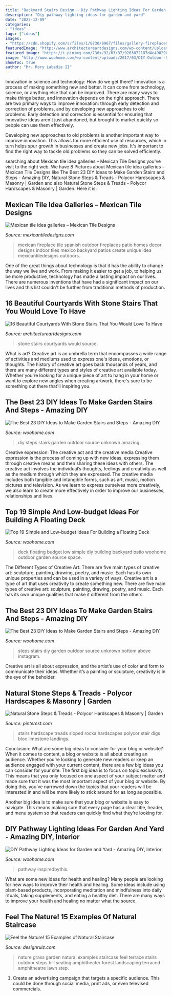 ```yaml
---
title: "Backyard Stairs Design ~ Diy Pathway Lighting Ideas For Garden And Yard"
description: "Diy pathway lighting ideas for garden and yard"
date: "2022-12-09"
categories:
- "ideas"
tags: ["ideas"]
images:
- "https://cdn.shopify.com/s/files/1/0230/8967/files/gallery-fireplaces.jpg?9420381361065165898"
featuredImage: "http://www.architectureartdesigns.com/wp-content/uploads/2016/04/1-50.jpg"
featured_image: "https://i.pinimg.com/736x/92/63/87/9263872187d4e4902906d47c060160de.jpg"
image: "http://www.woohome.com/wp-content/uploads/2017/03/DIY-Outdoor-Steps-and-Stairs-Ideas-15.jpg"
ShowToc: true
author: "Mr. Rory Labadie II"
---
```



Innovation in science and technology: How do we get there?
Innovation is a process of making something new and better. It can come from technology, science, or anything else that can be improved. There are many ways to make things better, and innovation depends on the right approach.
There are two primary ways to improve innovation: through early detection and correction of problems, and by developing new approaches to old problems. Early detection and correction is essential for ensuring that innovative ideas aren't just abandoned, but brought to market quickly so people can use them effectively.

Developing new approaches to old problems is another important way to improve innovation. This allows for more efficient use of resources, which in turn helps spur growth in businesses and create new jobs. It's important to find the right way to tackle old problems so they can be solved efficiently.

	

		
searching about Mexican tile idea galleries – Mexican Tile Designs you've visit to the right web. We have 8 Pictures about Mexican tile idea galleries – Mexican Tile Designs like The Best 23 DIY Ideas to Make Garden Stairs and Steps - Amazing DIY, Natural Stone Steps &amp; Treads - Polycor Hardscapes &amp; Masonry | Garden and also Natural Stone Steps &amp; Treads - Polycor Hardscapes &amp; Masonry | Garden. Here it is:
		
    
## Mexican Tile Idea Galleries – Mexican Tile Designs

<img loading=lazy src="https://cdn.shopify.com/s/files/1/0230/8967/files/gallery-fireplaces.jpg?9420381361065165898" onerror="this.onerror=null;this.src='https://tse2.mm.bing.net/th?id=OIP.yoAyAVplSf20IU-zNFecLgAAAA&amp;pid=15.1';" alt="Mexican tile idea galleries – Mexican Tile Designs">

_Source: mexicantiledesigns.com_

>mexican fireplace tile spanish outdoor fireplaces patio homes decor designs indoor tiles mexico backyard patios create unique idea mexicantiledesigns outdoors. 

	

One of the great things about technology is that it has the ability to change the way we live and work. From making it easier to get a job, to helping us be more productive, technology has made a lasting impact on our lives. There are numerous inventions that have had a significant impact on our lives and this list couldn't be further from traditional methods of production.

    
## 16 Beautiful Courtyards With Stone Stairs That You Would Love To Have

<img loading=lazy src="http://www.architectureartdesigns.com/wp-content/uploads/2016/04/1-50.jpg" onerror="this.onerror=null;this.src='https://tse3.mm.bing.net/th?id=OIP.USAM-9ulONimgehbRNojSQHaJy&amp;pid=15.1';" alt="16 Beautiful Courtyards With Stone Stairs That You Would Love To Have">

_Source: architectureartdesigns.com_

>stone stairs courtyards would source. 

	

What is art?
Creative art is an umbrella term that encompasses a wide range of activities and mediums used to express one's ideas, emotions, or thoughts. The history of creative art goes back thousands of years, and there are many different types and styles of creative art available today. Whether you're looking for a unique piece of art to hang in your home or want to explore new angles when creating artwork, there's sure to be something out there that'll inspiring you.

    
## The Best 23 DIY Ideas To Make Garden Stairs And Steps - Amazing DIY

<img loading=lazy src="https://www.woohome.com/wp-content/uploads/2017/03/DIY-Outdoor-Steps-and-Stairs-Ideas-16.jpg" onerror="this.onerror=null;this.src='https://tse2.mm.bing.net/th?id=OIP.zHzEQBRIgzVT1fUUKLmqAgHaJ4&amp;pid=15.1';" alt="The Best 23 DIY Ideas to Make Garden Stairs and Steps - Amazing DIY">

_Source: woohome.com_

>diy steps stairs garden outdoor source unknown amazing. 

	

Creative expression: The creative act and the creative media
Creative expression is the process of coming up with new ideas, expressing them through creative means and then sharing these ideas with others. The creative act involves the individual’s thoughts, feelings and creativity as well as the medium through which they are expressed. The creative media includes both tangible and intangible forms, such as art, music, motion pictures and television. As we learn to express ourselves more creatively, we also learn to create more effectively in order to improve our businesses, relationships and lives.

    
## Top 19 Simple And Low-budget Ideas For Building A Floating Deck

<img loading=lazy src="http://www.woohome.com/wp-content/uploads/2016/04/DIY-Floating-Deck-Woohome-15.jpg" onerror="this.onerror=null;this.src='https://tse1.mm.bing.net/th?id=OIP.DsbboXCsJOIPv5KHTSTYzgHaJ4&amp;pid=15.1';" alt="Top 19 Simple and Low-budget Ideas For Building a Floating Deck">

_Source: woohome.com_

>deck floating budget low simple diy building backyard patio woohome outdoor garden source space. 

	

The Different Types of Creative Art: There are five main types of creative art: sculpture, painting, drawing, poetry, and music. Each has its own unique properties and can be used in a variety of ways.
Creative art is a type of art that uses creativity to create something new. There are five main types of creative art: sculpture, painting, drawing, poetry, and music. Each has its own unique qualities that make it different from the others.

    
## The Best 23 DIY Ideas To Make Garden Stairs And Steps - Amazing DIY

<img loading=lazy src="http://www.woohome.com/wp-content/uploads/2017/03/DIY-Outdoor-Steps-and-Stairs-Ideas-15.jpg" onerror="this.onerror=null;this.src='https://tse2.mm.bing.net/th?id=OIP.GgmSQYQ1USrB6rToA-Yj6AHaQ0&amp;pid=15.1';" alt="The Best 23 DIY Ideas to Make Garden Stairs and Steps - Amazing DIY">

_Source: woohome.com_

>steps stairs diy garden outdoor source unknown bottom above instagram. 

	

Creative art is all about expression, and the artist’s use of color and form to communicate their ideas. Whether it’s a painting or sculpture, creativity is in the eye of the beholder.

    
## Natural Stone Steps &amp; Treads - Polycor Hardscapes &amp; Masonry | Garden

<img loading=lazy src="https://i.pinimg.com/736x/92/63/87/9263872187d4e4902906d47c060160de.jpg" onerror="this.onerror=null;this.src='https://tse1.mm.bing.net/th?id=OIP.m0XnxTzB-CSgPRUwJuI0hwHaJ3&amp;pid=15.1';" alt="Natural Stone Steps &amp; Treads - Polycor Hardscapes &amp; Masonry | Garden">

_Source: pinterest.com_

>stairs hardscape treads sloped rocka hardscapes polycor stair digs bloc limestone landings. 

	

Conclusion: What are some big ideas to consider for your blog or website?
When it comes to content, a blog or website is all about creating an audience. Whether you’re looking to generate new readers or keep an audience engaged with your current content, there are a few big ideas you can consider for your site. 
The first big idea is to focus on topic exclusivity. This means that you only focused on one aspect of your subject matter and made sure that it was the most important aspect of your blog or website. By doing this, you’ve narrowed down the topics that your readers will be interested in and will be more likely to stick around for as long as possible. 

Another big idea is to make sure that your blog or website is easy to navigate. This means making sure that every page has a clear title, header, and menu system so that readers can quickly find what they’re looking for.

    
## DIY Pathway Lighting Ideas For Garden And Yard - Amazing DIY, Interior

<img loading=lazy src="https://www.woohome.com/wp-content/uploads/2017/06/lighting-ideas-for-pathway-2.jpg" onerror="this.onerror=null;this.src='https://tse2.mm.bing.net/th?id=OIP.y8SdqTeXKipNgkIL_06xFQHaKH&amp;pid=15.1';" alt="DIY Pathway Lighting Ideas for Garden and Yard - Amazing DIY, Interior">

_Source: woohome.com_

>pathway inspiredbythis. 

	

What are some new ideas for health and healing?
Many people are looking for new ways to improve their health and healing. Some ideas include using plant-based products, incorporating meditation and mindfulness into daily rituals, taking supplements, and eating a healthy diet. There are many ways to improve your health and healing no matter what the source.

    
## Feel The Nature! 15 Examples Of Natural Staircase

<img loading=lazy src="http://cdn.designrulz.com/wp-content/uploads/2012/05/grass-and-steps2.jpg" onerror="this.onerror=null;this.src='https://tse1.mm.bing.net/th?id=OIP.GsXAMhLOIaw0hr3M3C5GrAHaE8&amp;pid=15.1';" alt="Feel the Nature! 15 Examples of Natural Staircase">

_Source: designrulz.com_

>nature grass garden natural examples staircase feel terrace stairs outdoor steps hill seating amphitheater forest landscaping terraced amphitheatre lawn step. 

	

1. Create an advertising campaign that targets a specific audience. This could be done through social media, print ads, or even televised commercials.

